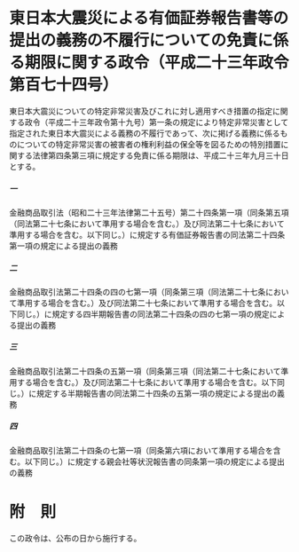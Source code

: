 # 東日本大震災による有価証券報告書等の提出の義務の不履行についての免責に係る期限に関する政令（平成二十三年政令第百七十四号）
東日本大震災についての特定非常災害及びこれに対し適用すべき措置の指定に関する政令（平成二十三年政令第十九号）第一条の規定により特定非常災害として指定された東日本大震災による義務の不履行であって、次に掲げる義務に係るものについての特定非常災害の被害者の権利利益の保全等を図るための特別措置に関する法律第四条第三項に規定する免責に係る期限は、平成二十三年九月三十日とする。
##### 一
金融商品取引法（昭和二十三年法律第二十五号）第二十四条第一項（同条第五項（同法第二十七条において準用する場合を含む。）及び同法第二十七条において準用する場合を含む。以下同じ。）に規定する有価証券報告書の同法第二十四条第一項の規定による提出の義務
##### 二
金融商品取引法第二十四条の四の七第一項（同条第三項（同法第二十七条において準用する場合を含む。）及び同法第二十七条において準用する場合を含む。以下同じ。）に規定する四半期報告書の同法第二十四条の四の七第一項の規定による提出の義務
##### 三
金融商品取引法第二十四条の五第一項（同条第三項（同法第二十七条において準用する場合を含む。）及び同法第二十七条において準用する場合を含む。以下同じ。）に規定する半期報告書の同法第二十四条の五第一項の規定による提出の義務
##### 四
金融商品取引法第二十四条の七第一項（同条第六項において準用する場合を含む。以下同じ。）に規定する親会社等状況報告書の同条第一項の規定による提出の義務
# 附　則
この政令は、公布の日から施行する。
